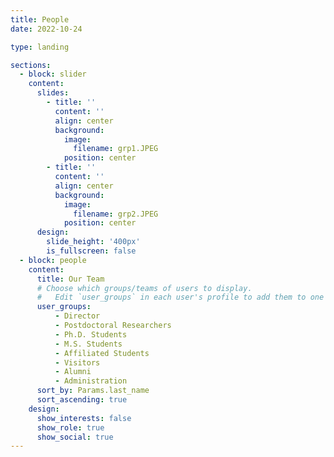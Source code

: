 ```yaml
---
title: People
date: 2022-10-24

type: landing

sections:
  - block: slider
    content:
      slides:
        - title: ''
          content: ''
          align: center
          background:
            image:
              filename: grp1.JPEG
            position: center
        - title: ''
          content: ''
          align: center
          background:
            image:
              filename: grp2.JPEG
            position: center
      design:
        slide_height: '400px'
        is_fullscreen: false
  - block: people
    content:
      title: Our Team
      # Choose which groups/teams of users to display.
      #   Edit `user_groups` in each user's profile to add them to one or more of these groups.
      user_groups:
          - Director
          - Postdoctoral Researchers
          - Ph.D. Students
          - M.S. Students
          - Affiliated Students
          - Visitors
          - Alumni
          - Administration
      sort_by: Params.last_name
      sort_ascending: true
    design:
      show_interests: false
      show_role: true
      show_social: true
---
```

